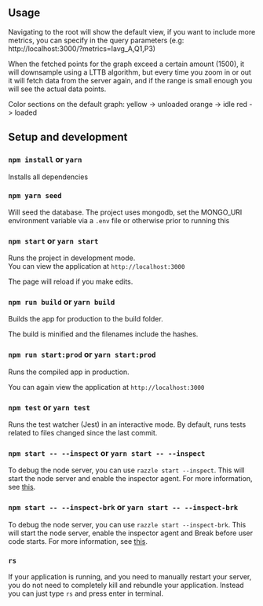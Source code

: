 ## Usage

Navigating to the root will show the default view, if you want to include more metrics, you can specify in the query parameters (e.g: http://localhost:3000/?metrics=Iavg_A,Q1,P3)

When the fetched points for the graph exceed a certain amount (1500), it will downsample using a LTTB algorithm, but every time you zoom in or out it will fetch data from the server again, and if the range is small enough you will see the actual data points. 

Color sections on the default graph:
yellow -> unloaded
orange -> idle
red -> loaded

## Setup and development

### `npm install` or `yarn`

Installs all dependencies

### `npm yarn seed`

Will seed the database. The project uses mongodb, set the MONGO_URI environment variable via a `.env` file or otherwise prior to running this

### `npm start` or `yarn start`

Runs the project in development mode.  
You can view the application at `http://localhost:3000`

The page will reload if you make edits.

### `npm run build` or `yarn build`

Builds the app for production to the build folder.

The build is minified and the filenames include the hashes.

### `npm run start:prod` or `yarn start:prod`

Runs the compiled app in production.

You can again view the application at `http://localhost:3000`

### `npm test` or `yarn test`

Runs the test watcher (Jest) in an interactive mode.
By default, runs tests related to files changed since the last commit.

### `npm start -- --inspect` or `yarn start -- --inspect`

To debug the node server, you can use `razzle start --inspect`. This will start the node server and enable the inspector agent. For more information, see [this](https://nodejs.org/en/docs/inspector/).

### `npm start -- --inspect-brk` or `yarn start -- --inspect-brk`

To debug the node server, you can use `razzle start --inspect-brk`. This will start the node server, enable the inspector agent and Break before user code starts. For more information, see [this](https://nodejs.org/en/docs/inspector/).

### `rs`

If your application is running, and you need to manually restart your server, you do not need to completely kill and rebundle your application. Instead you can just type `rs` and press enter in terminal.
